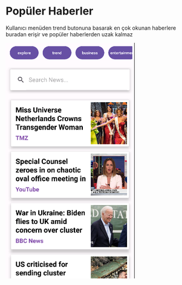 # Popüler Haberler

Kullanıcı menüden trend butonuna basarak en çok okunan haberlere buradan erişir ve popüler haberlerden uzak kalmaz

![](.gitbook/assets/trendler.png)
